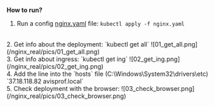 **How to run?**


1. Run a config [nginx.yaml](/nginx_real/nginx.yaml) file:
`kubectl apply -f nginx.yaml`
<br>
2. Get info about the deployment:
`kubectl get all`
![01_get_all.png](/nginx_real/pics/01_get_all.png)
<br>
3. Get info about ingress:
`kubectl get ing`
![02_get_ing.png](/nginx_real/pics/02_get_ing.png)
<br>
4. Add the line into the `hosts` file (C:\Windows\System32\drivers\etc)
`37.18.118.82 avisprof.local`
<br>
5. Check deployment with the browser:
![03_check_browser.png](/nginx_real/pics/03_check_browser.png)
